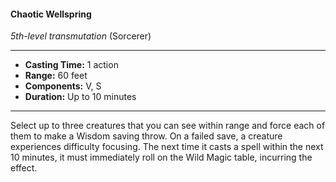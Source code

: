 #### Chaotic Wellspring
*5th-level transmutation* (Sorcerer)
___
- **Casting Time:** 1 action
- **Range:** 60 feet
- **Components:** V, S
- **Duration:** Up to 10 minutes
---
Select up to three creatures that you can see within range and force each of them to make a Wisdom saving throw. On a failed save, a creature experiences difficulty focusing. The next time it casts a spell within the next 10 minutes, it must immediately roll on the Wild Magic table, incurring the effect.

